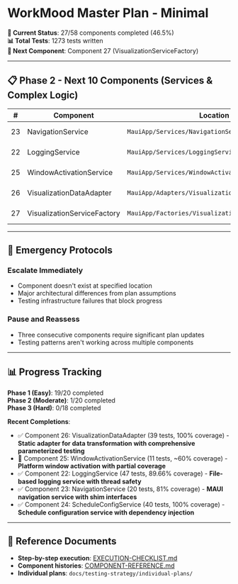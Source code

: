 # WorkMood Master Plan - Minimal

**🎯 Current Status**: 27/58 components completed (46.5%)  
**📊 Total Tests**: 1273 tests written  
**🎯 Next Component**: Component 27 (VisualizationServiceFactory)

---

## 📋 Phase 2 - Next 10 Components (Services & Complex Logic)

| # | Component | Location | Complexity | Status | Test Plan |
|---|-----------|----------|------------|--------|-----------|
| 23 | NavigationService | `MauiApp/Services/NavigationService.cs` | 4/10 | ✅ **DONE** | [NavigationService-TEST-PLAN.md](individual-plans/NavigationService-TEST-PLAN.md) |
| 22 | LoggingService | `MauiApp/Services/LoggingService.cs` | 5/10 | ✅ **DONE** | [LoggingService-TEST-PLAN.md](individual-plans/LoggingService-TEST-PLAN.md) |
| 25 | WindowActivationService | `MauiApp/Services/WindowActivationService.cs` | 4/10 | 🔄 **PARTIAL** | [WindowActivationService-TEST-PLAN.md](individual-plans/WindowActivationService-TEST-PLAN.md) |
| 26 | VisualizationDataAdapter | `MauiApp/Adapters/VisualizationDataAdapter.cs` | 3/10 | ✅ **DONE** | [VisualizationDataAdapter-TEST-PLAN.md](individual-plans/VisualizationDataAdapter-TEST-PLAN.md) |
| 27 | VisualizationServiceFactory | `MauiApp/Factories/VisualizationServiceFactory.cs` | 3/10 | ⏭️ **NEXT** | [VisualizationServiceFactory-TEST-PLAN.md](individual-plans/VisualizationServiceFactory-TEST-PLAN.md) |

---

## 🚨 Emergency Protocols

### Escalate Immediately
- Component doesn't exist at specified location
- Major architectural differences from plan assumptions
- Testing infrastructure failures that block progress

### Pause and Reassess
- Three consecutive components require significant plan updates
- Testing patterns aren't working across multiple components

---

## 📊 Progress Tracking

**Phase 1 (Easy)**: 19/20 completed  
**Phase 2 (Moderate)**: 1/20 completed  
**Phase 3 (Hard)**: 0/18 completed

**Recent Completions**:

- ✅ Component 26: VisualizationDataAdapter (39 tests, 100% coverage) - **Static adapter for data transformation with comprehensive parameterized testing**
- 🔄 Component 25: WindowActivationService (11 tests, ~60% coverage) - **Platform window activation with partial coverage**
- ✅ Component 22: LoggingService (47 tests, 89.66% coverage) - **File-based logging service with thread safety**
- ✅ Component 23: NavigationService (20 tests, 81% coverage) - **MAUI navigation service with shim interfaces**
- ✅ Component 24: ScheduleConfigService (40 tests, 100% coverage) - **Schedule configuration service with dependency injection**

---

## 🔗 Reference Documents

- **Step-by-step execution**: [EXECUTION-CHECKLIST.md](EXECUTION-CHECKLIST.md)
- **Component histories**: [COMPONENT-REFERENCE.md](COMPONENT-REFERENCE.md)
- **Individual plans**: `docs/testing-strategy/individual-plans/`